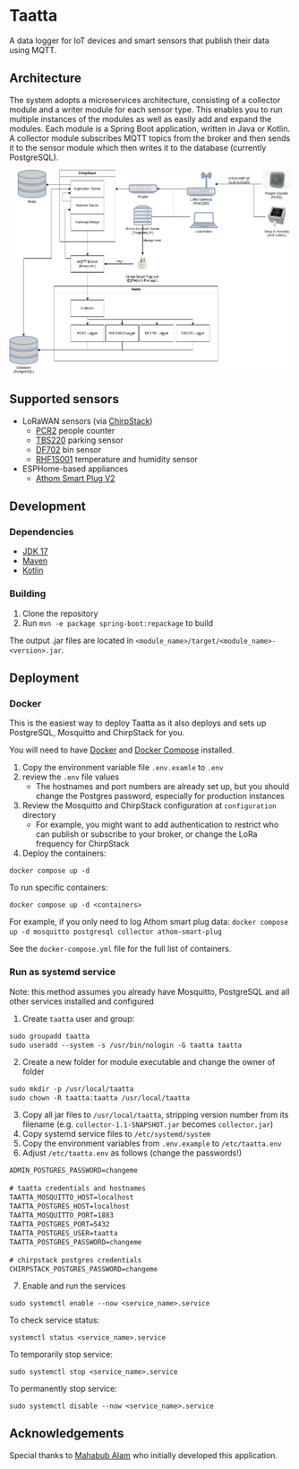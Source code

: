 # Taatta

A data logger for IoT devices and smart sensors that publish their data using MQTT.

## Architecture

The system adopts a microservices architecture, consisting of a collector module and a writer module for each sensor type. This enables you to run multiple instances of the modules as well as easily add and expand the modules. Each module is a Spring Boot application, written in Java or Kotlin. A collector module subscribes MQTT topics from the broker and then sends it to the sensor module which then writes it to the database (currently PostgreSQL).

![Taatta architecture](docs/images/architecture.png)

## Supported sensors

- LoRaWAN sensors (via [ChirpStack](https://chirpstack.io/))
  - [PCR2](pcr2/README.md) people counter
  - [TBS220](tbs220/README.md) parking sensor
  - [DF702](df702/README.md) bin sensor
  - [RHF1S001](rhf1s001/README.md) temperature and humidity sensor
- ESPHome-based appliances
  - [Athom Smart Plug V2](athom-smart-plug/README.md)

## Development

### Dependencies

- [JDK 17](https://adoptium.net/temurin/releases/)
- [Maven](https://maven.apache.org/download.cgi)
- [Kotlin](https://kotlinlang.org/docs/getting-started.html)

### Building

1. Clone the repository
2. Run `mvn -e package spring-boot:repackage` to build

The output .jar files are located in `<module_name>/target/<module_name>-<version>.jar`.

## Deployment

### Docker

This is the easiest way to deploy Taatta as it also deploys and sets up PostgreSQL, Mosquitto and ChirpStack for you.

You will need to have [Docker](https://docs.docker.com/get-docker/) and [Docker Compose](https://docs.docker.com/compose/install/) installed.

1. Copy the environment variable file `.env.examle` to `.env`
2. review the `.env` file values
   - The hostnames and port numbers are already set up, but you should change the Postgres password, especially for production instances
3. Review the Mosquitto and ChirpStack configuration at `configuration` directory
   - For example, you might want to add authentication to restrict who can publish or subscribe to your broker, or change the LoRa frequency for ChirpStack
4. Deploy the containers:
```shell
docker compose up -d
```

To run specific containers:
```shell
docker compose up -d <containers>
```

For example, if you only need to log Athom smart plug data: `docker compose up -d mosquitto postgresql collector athom-smart-plug`

See the `docker-compose.yml` file for the full list of containers.

### Run as systemd service

Note: this method assumes you already have Mosquitto, PostgreSQL and all other services installed and configured

1. Create `taatta` user and group:
```shell
sudo groupadd taatta
sudo useradd --system -s /usr/bin/nologin -G taatta taatta
```

2. Create a new folder for module executable and change the owner of folder
```shell
sudo mkdir -p /usr/local/taatta
sudo chown -R taatta:taatta /usr/local/taatta
```

3. Copy all jar files to `/usr/local/taatta`, stripping version number from its filename (e.g. `collector-1.1-SNAPSHOT.jar` becomes `collector.jar`)
4. Copy systemd service files to `/etc/systemd/system`
5. Copy the environment variables from `.env.example` to `/etc/taatta.env`
6. Adjust `/etc/taatta.env` as follows (change the passwords!)
```shell
ADMIN_POSTGRES_PASSWORD=changeme

# taatta credentials and hostnames
TAATTA_MOSQUITTO_HOST=localhost
TAATTA_POSTGRES_HOST=localhost
TAATTA_MOSQUITTO_PORT=1883
TAATTA_POSTGRES_PORT=5432
TAATTA_POSTGRES_USER=taatta
TAATTA_POSTGRES_PASSWORD=changeme

# chirpstack postgres credentials
CHIRPSTACK_POSTGRES_PASSWORD=changeme
```

7. Enable and run the services
```shell
sudo systemctl enable --now <service_name>.service
```

To check service status:
```shell
systemctl status <service_name>.service
```

To temporarily stop service:
```shell
sudo systemctl stop <service_name>.service
```

To permanently stop service:
```shell
sudo systemctl disable --now <service_name>.service
```

## Acknowledgements

Special thanks to [Mahabub Alam](https://github.com/whilemind) who initially developed this application.